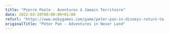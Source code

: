 ```yaml
---
title: "Pierre Poele - Aventures à Jamais Territoire"
date: 2022-03-28T00:00:00+01:00
refurl: "https://www.mobygames.com/game/peter-pan-in-disneys-return-to-never-land" 
originalTitle: "Peter Pan - Adventures in Never Land"
---
```

